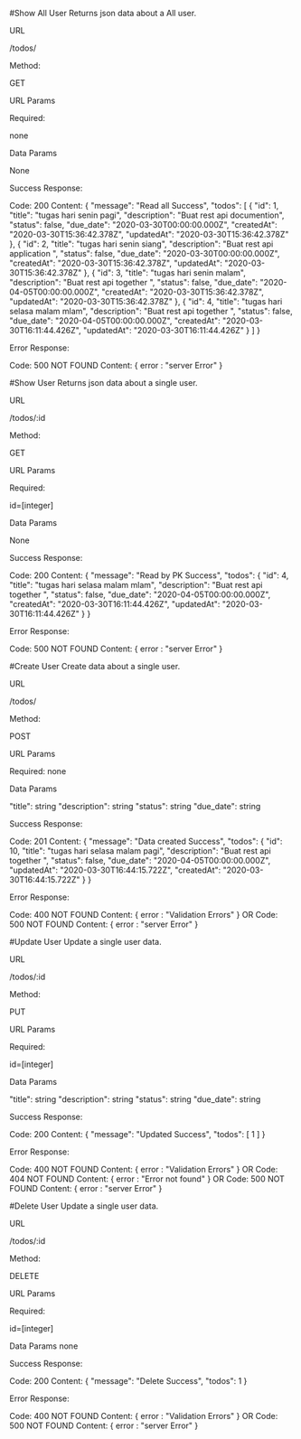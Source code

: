 #Show All User
Returns json data about a All user.

URL

/todos/

Method:

GET

URL Params

Required:

none

Data Params

None

Success Response:

Code: 200
Content: {
  "message": "Read all Success",
  "todos": [
    {
      "id": 1,
      "title": "tugas hari senin pagi",
      "description": "Buat rest api documention",
      "status": false,
      "due_date": "2020-03-30T00:00:00.000Z",
      "createdAt": "2020-03-30T15:36:42.378Z",
      "updatedAt": "2020-03-30T15:36:42.378Z"
    },
    {
      "id": 2,
      "title": "tugas hari senin siang",
      "description": "Buat rest api application ",
      "status": false,
      "due_date": "2020-03-30T00:00:00.000Z",
      "createdAt": "2020-03-30T15:36:42.378Z",
      "updatedAt": "2020-03-30T15:36:42.378Z"
    },
    {
      "id": 3,
      "title": "tugas hari senin malam",
      "description": "Buat rest api together ",
      "status": false,
      "due_date": "2020-04-05T00:00:00.000Z",
      "createdAt": "2020-03-30T15:36:42.378Z",
      "updatedAt": "2020-03-30T15:36:42.378Z"
    },
    {
      "id": 4,
      "title": "tugas hari selasa malam mlam",
      "description": "Buat rest api together ",
      "status": false,
      "due_date": "2020-04-05T00:00:00.000Z",
      "createdAt": "2020-03-30T16:11:44.426Z",
      "updatedAt": "2020-03-30T16:11:44.426Z"
    }
  ]
}

Error Response:

Code: 500 NOT FOUND
Content: { error : "server Error" }



#Show User
Returns json data about a single user.

URL

/todos/:id

Method:

GET

URL Params

Required:

id=[integer]

Data Params

None

Success Response:

Code: 200
Content: {
  "message": "Read by PK Success",
  "todos": {
    "id": 4,
    "title": "tugas hari selasa malam mlam",
    "description": "Buat rest api together ",
    "status": false,
    "due_date": "2020-04-05T00:00:00.000Z",
    "createdAt": "2020-03-30T16:11:44.426Z",
    "updatedAt": "2020-03-30T16:11:44.426Z"
  }
}

Error Response:

Code: 500 NOT FOUND
Content: { error : "server Error" }


#Create User
Create data about a single user.

URL

/todos/

Method:

POST

URL Params

Required:
none

Data Params

"title": string
"description": string
"status": string
"due_date": string

Success Response:

Code: 201
Content: {
  "message": "Data created Success",
  "todos": {
    "id": 10,
    "title": "tugas hari selasa malam pagi",
    "description": "Buat rest api together ",
    "status": false,
    "due_date": "2020-04-05T00:00:00.000Z",
    "updatedAt": "2020-03-30T16:44:15.722Z",
    "createdAt": "2020-03-30T16:44:15.722Z"
  }
}

Error Response:

Code: 400 NOT FOUND
Content: { error : "Validation Errors" }
OR
Code: 500 NOT FOUND
Content: { error : "server Error" }


#Update User
Update a single user data.

URL

/todos/:id

Method:

PUT

URL Params

Required:

id=[integer]

Data Params

"title": string
"description": string
"status": string
"due_date": string

Success Response:

Code: 200
Content: {
  "message": "Updated Success",
  "todos": [
    1
  ]
}

Error Response:

Code: 400 NOT FOUND
Content: { error : "Validation Errors" }
OR
Code: 404 NOT FOUND
Content: { error : "Error not found" }
OR
Code: 500 NOT FOUND
Content: { error : "server Error" }


#Delete User
Update a single user data.

URL

/todos/:id

Method:

DELETE

URL Params

Required:

id=[integer]

Data Params
none

Success Response:

Code: 200
Content: {
  "message": "Delete Success",
  "todos": 1
}

Error Response:

Code: 400 NOT FOUND
Content: { error : "Validation Errors" }
OR
Code: 500 NOT FOUND
Content: { error : "server Error" }
